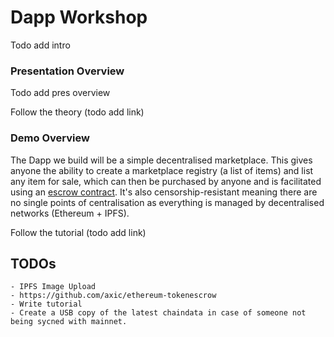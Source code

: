 # Dapp Workshop

Todo add intro

### Presentation Overview

Todo add pres overview

Follow the theory (todo add link)

### Demo Overview

The Dapp we build will be a simple decentralised marketplace. This gives anyone the ability to create a marketplace registry (a list of items) and list any item for sale, which can then be purchased by anyone and is facilitated using an [escrow contract](https://github.com/frozeman/example-escrow-dapp). It's also censorship-resistant meaning there are no single points of centralisation as everything is managed by decentralised networks (Ethereum + IPFS).

Follow the tutorial (todo add link)

## TODOs

```
- IPFS Image Upload
- https://github.com/axic/ethereum-tokenescrow
- Write tutorial
- Create a USB copy of the latest chaindata in case of someone not being sycned with mainnet.
```